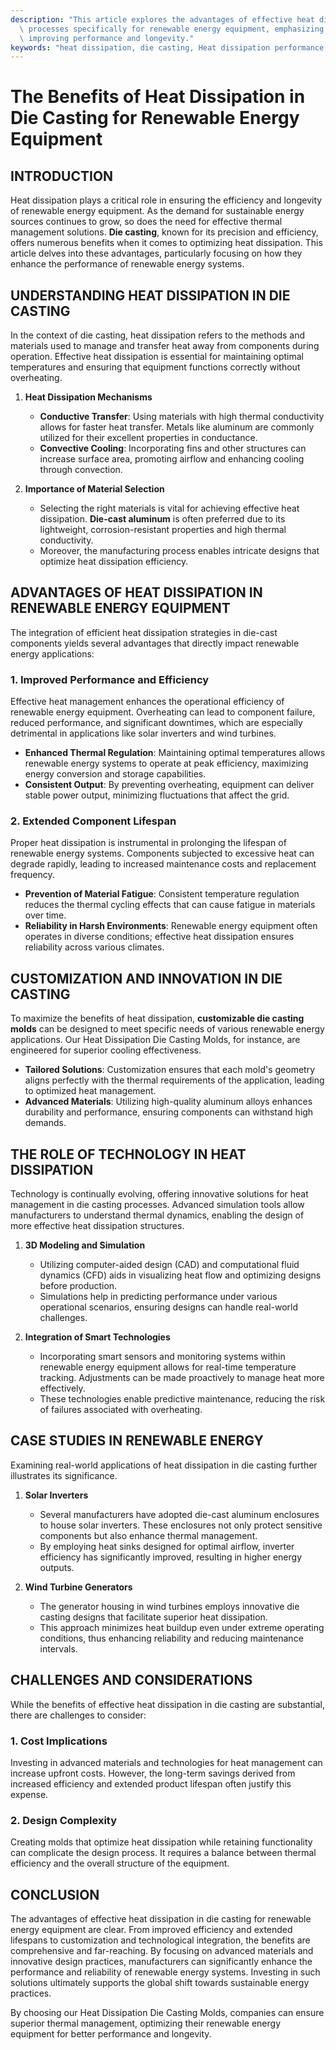 ```yaml
---
description: "This article explores the advantages of effective heat dissipation in die casting\
  \ processes specifically for renewable energy equipment, emphasizing its role in\
  \ improving performance and longevity."
keywords: "heat dissipation, die casting, Heat dissipation performance, Die-cast aluminum"
---
```

# The Benefits of Heat Dissipation in Die Casting for Renewable Energy Equipment

## INTRODUCTION

Heat dissipation plays a critical role in ensuring the efficiency and longevity of renewable energy equipment. As the demand for sustainable energy sources continues to grow, so does the need for effective thermal management solutions. **Die casting**, known for its precision and efficiency, offers numerous benefits when it comes to optimizing heat dissipation. This article delves into these advantages, particularly focusing on how they enhance the performance of renewable energy systems.

## UNDERSTANDING HEAT DISSIPATION IN DIE CASTING

In the context of die casting, heat dissipation refers to the methods and materials used to manage and transfer heat away from components during operation. Effective heat dissipation is essential for maintaining optimal temperatures and ensuring that equipment functions correctly without overheating. 

1. **Heat Dissipation Mechanisms**
   - **Conductive Transfer**: Using materials with high thermal conductivity allows for faster heat transfer. Metals like aluminum are commonly utilized for their excellent properties in conductance.
   - **Convective Cooling**: Incorporating fins and other structures can increase surface area, promoting airflow and enhancing cooling through convection.

2. **Importance of Material Selection**
   - Selecting the right materials is vital for achieving effective heat dissipation. **Die-cast aluminum** is often preferred due to its lightweight, corrosion-resistant properties and high thermal conductivity. 
   - Moreover, the manufacturing process enables intricate designs that optimize heat dissipation efficiency.

## ADVANTAGES OF HEAT DISSIPATION IN RENEWABLE ENERGY EQUIPMENT

The integration of efficient heat dissipation strategies in die-cast components yields several advantages that directly impact renewable energy applications:

### 1. **Improved Performance and Efficiency**

Effective heat management enhances the operational efficiency of renewable energy equipment. Overheating can lead to component failure, reduced performance, and significant downtimes, which are especially detrimental in applications like solar inverters and wind turbines.

- **Enhanced Thermal Regulation**: Maintaining optimal temperatures allows renewable energy systems to operate at peak efficiency, maximizing energy conversion and storage capabilities.
- **Consistent Output**: By preventing overheating, equipment can deliver stable power output, minimizing fluctuations that affect the grid.

### 2. **Extended Component Lifespan**

Proper heat dissipation is instrumental in prolonging the lifespan of renewable energy systems. Components subjected to excessive heat can degrade rapidly, leading to increased maintenance costs and replacement frequency.

- **Prevention of Material Fatigue**: Consistent temperature regulation reduces the thermal cycling effects that can cause fatigue in materials over time.
- **Reliability in Harsh Environments**: Renewable energy equipment often operates in diverse conditions; effective heat dissipation ensures reliability across various climates.

## CUSTOMIZATION AND INNOVATION IN DIE CASTING

To maximize the benefits of heat dissipation, **customizable die casting molds** can be designed to meet specific needs of various renewable energy applications. Our Heat Dissipation Die Casting Molds, for instance, are engineered for superior cooling effectiveness. 

- **Tailored Solutions**: Customization ensures that each mold's geometry aligns perfectly with the thermal requirements of the application, leading to optimized heat management.
- **Advanced Materials**: Utilizing high-quality aluminum alloys enhances durability and performance, ensuring components can withstand high demands.

## THE ROLE OF TECHNOLOGY IN HEAT DISSIPATION

Technology is continually evolving, offering innovative solutions for heat management in die casting processes. Advanced simulation tools allow manufacturers to understand thermal dynamics, enabling the design of more effective heat dissipation structures.

1. **3D Modeling and Simulation**
   - Utilizing computer-aided design (CAD) and computational fluid dynamics (CFD) aids in visualizing heat flow and optimizing designs before production.
   - Simulations help in predicting performance under various operational scenarios, ensuring designs can handle real-world challenges.

2. **Integration of Smart Technologies**
   - Incorporating smart sensors and monitoring systems within renewable energy equipment allows for real-time temperature tracking. Adjustments can be made proactively to manage heat more effectively.
   - These technologies enable predictive maintenance, reducing the risk of failures associated with overheating.

## CASE STUDIES IN RENEWABLE ENERGY

Examining real-world applications of heat dissipation in die casting further illustrates its significance. 

1. **Solar Inverters**
   - Several manufacturers have adopted die-cast aluminum enclosures to house solar inverters. These enclosures not only protect sensitive components but also enhance thermal management. 
   - By employing heat sinks designed for optimal airflow, inverter efficiency has significantly improved, resulting in higher energy outputs.

2. **Wind Turbine Generators**
   - The generator housing in wind turbines employs innovative die casting designs that facilitate superior heat dissipation.
   - This approach minimizes heat buildup even under extreme operating conditions, thus enhancing reliability and reducing maintenance intervals.

## CHALLENGES AND CONSIDERATIONS

While the benefits of effective heat dissipation in die casting are substantial, there are challenges to consider:

### 1. **Cost Implications**

Investing in advanced materials and technologies for heat management can increase upfront costs. However, the long-term savings derived from increased efficiency and extended product lifespan often justify this expense.

### 2. **Design Complexity**

Creating molds that optimize heat dissipation while retaining functionality can complicate the design process. It requires a balance between thermal efficiency and the overall structure of the equipment.

## CONCLUSION

The advantages of effective heat dissipation in die casting for renewable energy equipment are clear. From improved efficiency and extended lifespans to customization and technological integration, the benefits are comprehensive and far-reaching. By focusing on advanced materials and innovative design practices, manufacturers can significantly enhance the performance and reliability of renewable energy systems. Investing in such solutions ultimately supports the global shift towards sustainable energy practices. 

By choosing our Heat Dissipation Die Casting Molds, companies can ensure superior thermal management, optimizing their renewable energy equipment for better performance and longevity.

